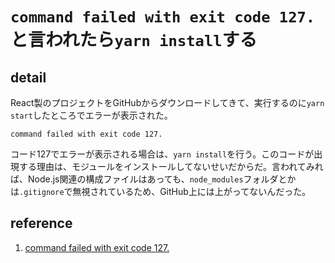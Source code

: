 # `command failed with exit code 127.`と言われたら`yarn install`する

## detail

React製のプロジェクトをGitHubからダウンロードしてきて、実行するのに`yarn start`したところでエラーが表示された。

```console
command failed with exit code 127.
```

コード127でエラーが表示される場合は、`yarn install`を行う。このコードが出現する理由は、モジュールをインストールしてないせいだからだ。言われてみれば、Node.js関連の構成ファイルはあっても、`node_modules`フォルダとかは`.gitignore`で無視されているため、GitHub上には上がってないんだった。

## reference

1. [command failed with exit code 127.](https://github.com/reactstrap/reactstrap/issues/711)
